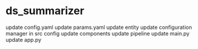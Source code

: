 # ds_summarizer

update config.yaml
update params.yaml
update entity
update configuration manager in src config
update components
update pipeline
update main.py
update app.py